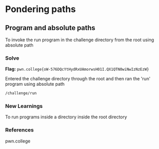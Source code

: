 # Pondering paths

## Program and absolute paths
To invoke the run program in the challenge directory from the root using absolute path

### Solve
**Flag:** `pwn.college{oW-576DQcYtHydRxUAmorwsH01I.QX1QTN0wiNwIzNzEzW}`

Entered the challenge directory through the root and then ran the 'run' program using absolute path

```bash
/challenge/run
```

### New Learnings
To run programs inside a directory inside the root directory

### References 
pwn.college
